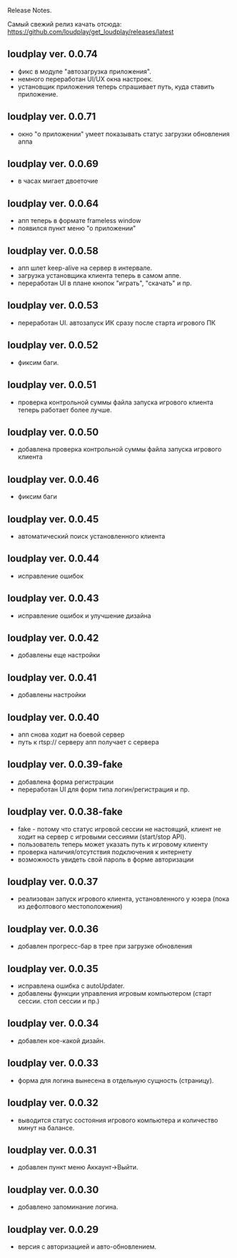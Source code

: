 ﻿Release Notes.

Самый свежий релиз качать отсюда: https://github.com/loudplay/get_loudplay/releases/latest

loudplay ver. 0.0.74
--------------------

- фикс в модуле "автозагрузка приложения".
- немного переработан UI/UX окна настроек.
- установщик приложения теперь спрашивает путь, куда ставить приложение.

loudplay ver. 0.0.71
--------------------

- окно "о приложении" умеет показывать статус загрузки обновления аппа

loudplay ver. 0.0.69
--------------------

- в часах мигает двоеточие

loudplay ver. 0.0.64
--------------------

- апп теперь в формате frameless window
- появился пункт меню "о приложении"

loudplay ver. 0.0.58
--------------------

- апп шлет keep-alive на сервер в интервале. 
- загрузка установщика клиента теперь в самом аппе. 
- переработан UI в плане кнопок "играть", "скачать" и пр.

loudplay ver. 0.0.53
--------------------

- переработан UI. автозапуск ИК сразу после старта игрового ПК

loudplay ver. 0.0.52
--------------------

- фиксим баги.

loudplay ver. 0.0.51
--------------------

- проверка контрольной суммы файла запуска игрового клиента теперь работает более лучше.

loudplay ver. 0.0.50
--------------------

- добавлена проверка контрольной суммы файла запуска игрового клиента

loudplay ver. 0.0.46
--------------------

- фиксим баги

loudplay ver. 0.0.45
--------------------

- автоматический поиск установленного клиента

loudplay ver. 0.0.44
--------------------

- исправление ошибок

loudplay ver. 0.0.43
--------------------

- исправление ошибок и улучшение дизайна

loudplay ver. 0.0.42
--------------------

- добавлены еще настройки

loudplay ver. 0.0.41
--------------------

- добавлены настройки

loudplay ver. 0.0.40
--------------------

- апп снова ходит на боевой сервер
- путь к rtsp:// серверу апп получает с сервера

loudplay ver. 0.0.39-fake
--------------------

- добавлена форма регистрации
- переработан UI для форм типа логин/регистрация и пр.

loudplay ver. 0.0.38-fake
--------------------

- fake - потому что статус игровой сессии не настоящий, клиент не ходит на сервер с игровыми сессиями (start/stop API).
- пользователь теперь может указать путь к игровому клиенту
- проверка наличия/отсутствия подключения к интернету
- возможность увидеть свой пароль в форме авторизации

loudplay ver. 0.0.37 
--------------------

- реализован запуск игрового клиента, установленного у юзера (пока из дефолтового местоположения)

loudplay ver. 0.0.36
--------------------

- добавлен прогресс-бар в трее при загрузке обновления 

loudplay ver. 0.0.35
--------------------

- исправлена ошибка с autoUpdater.
- добавлены функции управления игровым компьютером (старт сессии. стоп сессии и пр.)

loudplay ver. 0.0.34
--------------------

- добавлен кое-какой дизайн.

loudplay ver. 0.0.33
--------------------

- форма для логина вынесена в отдельную сущность (страницу).

loudplay ver. 0.0.32
--------------------

- выводится статус состояния игрового компьютера и количество минут на балансе.

loudplay ver. 0.0.31
--------------------

- добавлен пункт меню Аккаунт->Выйти.

loudplay ver. 0.0.30
--------------------

- добавлено запоминание логина.

loudplay ver. 0.0.29
--------------------

- версия с авторизацией и авто-обновлением.